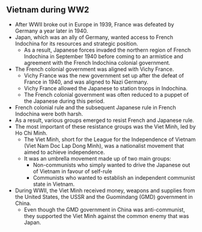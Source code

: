 ## Vietnam during WW2

- After WWII broke out in Europe in 1939, France was defeated by Germany a year later in 1940.
- Japan, which was an ally of Germany, wanted access to French Indochina for its resources and strategic position.
    - As a result, Japanese forces invaded the northern region of French Indochina in September 1940 before coming to an armistice and agreement with the French Indochina colonial government.
- The French colonial government was aligned with Vichy France.
    - Vichy France was the new government set up after the defeat of France in 1940, and was aligned to Nazi Germany.
    - Vichy France allowed the Japanese to station troops in Indochina.
    - The French colonial government was often reduced to a puppet of the Japanese during this period.
- French colonial rule and the subsequent Japanese rule in French Indochina were both harsh.
- As a result, various groups emerged to resist French and Japanese rule.
- The most important of these resistance groups was the Viet Minh, led by Ho Chi Minh.
    - The Viet Minh, short for the League for the Independence of Vietnam (Viet Nam Doc Lap Dong Minh), was a nationalist movement that aimed to achieve independence.
    - It was an umbrella movement made up of two main groups:
        - Non-communists who simply wanted to drive the Japanese out of Vietnam in favour of self-rule
        - Communists who wanted to establish an independent communist state in Vietnam.
- During WWII, the Viet Minh received money, weapons and supplies from the United States, the USSR and the Guomindang (GMD) government in China.
    - Even though the GMD government in China was anti-communist, they supported the Viet Minh against the common enemy that was Japan.

